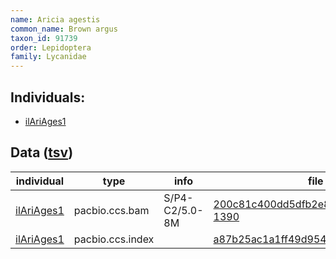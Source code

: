 ```yaml
---
name: Aricia agestis
common_name: Brown argus
taxon_id: 91739
order: Lepidoptera
family: Lycanidae
---
```


## Individuals:

  * [ilAriAges1](ilAriAges1.md)

## Data ([tsv](Aricia_agestis_data.tsv))

| individual | type | info | file |
| ---------- | ---- | ---- | ---- |
| [ilAriAges1](ilAriAges1.md) | pacbio.ccs.bam | S/P4-C2/5.0-8M | [200c81c400dd5dfb2e83581a71a3d7a7-1390](https://darwin.cog.sanger.ac.uk/insects/Aricia_agestis/ilAriAges1/genomic_data/pacbio/m64097_191226_203354.ccs.bam) |
| [ilAriAges1](ilAriAges1.md) | pacbio.ccs.index |  | [a87b25ac1a1ff49d9543ddbdba1aea36](https://darwin.cog.sanger.ac.uk/insects/Aricia_agestis/ilAriAges1/genomic_data/pacbio/m64097_191226_203354.ccs.bam.pbi) |
